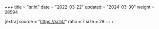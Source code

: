 +++
title = "sr.ht"
date = "2022-03-22"
updated = "2024-03-30"
weight = 28594

[extra]
source = "https://sr.ht/"
ratio = 7
size = 28
+++
